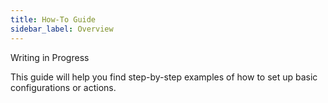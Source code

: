 ```yaml
---
title: How-To Guide
sidebar_label: Overview
---
```


<span className="hero__subtitle">Writing in Progress</span>

This guide will help you find step-by-step examples of how to set up basic configurations or actions.